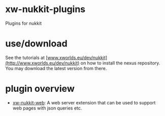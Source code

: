 # xw-nukkit-plugins
Plugins for nukkit

# use/download
See the tutorials at [www.xworlds.eu/dev/nukkit](http://www.xworlds.eu/dev/nukkit) on how to install the nexus repository.
You may download the latest version from there.

# plugin overview
* [xw-nukkit-web](xw-nukkit-web/): A web server extension that can be used to support web pages with json queries etc.